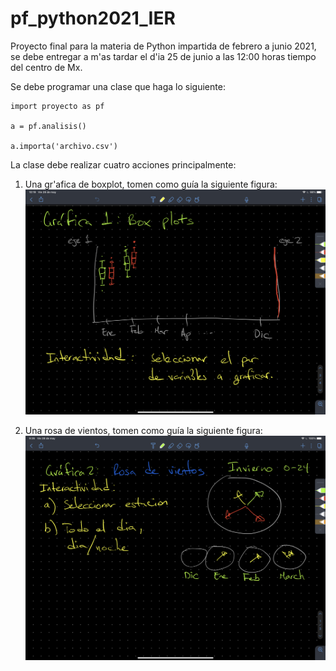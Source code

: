 # pf_python2021_IER
Proyecto final para la materia de Python impartida de febrero a junio 2021,
se debe entregar a m'as tardar el d'ia 25 de junio a las 12:00 horas tiempo
del centro de Mx.

Se debe programar una clase que haga lo siguiente:

```
import proyecto as pf

a = pf.analisis()

a.importa('archivo.csv')
```

La clase debe realizar cuatro acciones principalmente:

1. Una gr'afica de boxplot, tomen como guía la siguiente figura:
![Boxplot](img/boxplot.png)


2. Una rosa de vientos, tomen como guía la siguiente figura:
![Rosa de viento](img/rosa_vientos.png)
